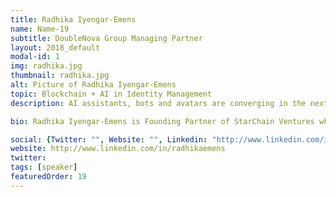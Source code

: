 ```yaml
---
title: Radhika Iyengar-Emens
name: Name-19
subtitle: DoubleNova Group Managing Partner 
layout: 2018_default
modal-id: 1
img: radhika.jpg
thumbnail: radhika.jpg
alt: Picture of Radhika Iyengar-Emens
topic: Blockchain + AI in Identity Management
description: AI assistants, bots and avatars are converging in the next wave of development in our personal identities. The fundamental issue of trust is still elusive, and blockchain will transform the face of security and trust in identity management.

bio: Radhika Iyengar-Emens is Founding Partner of StarChain Ventures which is focused on foundational blockchain technology and enterprise blockchain solutions. She is a TEDx speaker, a Silicon Valley Woman of Influence, a serial entrepreneur, a crypto investor and an expert in blockchain and healthcare. Radhika is also Managing Partner of DoubleNova Group, a Silicon Valley-based blockchain advisory. She has been a keynote and panel speaker at Stanford University, Google, UC Berkeley, has been featured in radio shows, podcasts and at prominent blockchain and healthcare conferences in Silicon Valley and internationally. Radhika is a passionate advocate for women in technology and diversity, an active speaker on Women in Blockchain panels and at global women's conferences, and an Advisory Board Member at Women in Technology International (WITI). She holds an A.B. from Bryn Mawr College and an MBA from Chapman University.

social: {Twitter: "", Website: "", Linkedin: "http://www.linkedin.com/in/radhikaemens" }
website: http://www.linkedin.com/in/radhikaemens
twitter: 
tags: [speaker]
featuredOrder: 19
---
```

